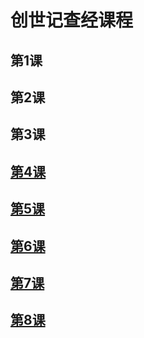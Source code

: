 # 创世记查经课程
## 第1课
## 第2课
## 第3课
## [第4课](第4课.md)
## [第5课](第5课.md)
## [第6课](第6课.md)
## [第7课](第7课.md)
## [第8课](第8课.md)